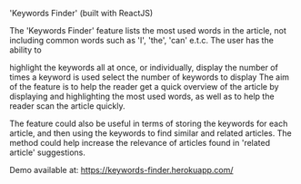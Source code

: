 'Keywords Finder' (built with ReactJS)

The 'Keywords Finder' feature lists the most used words in the article, not including common words such as 'I', 'the', 'can' e.t.c. The user has the ability to

highlight the keywords all at once, or individually,
display the number of times a keyword is used
select the number of keywords to display
The aim of the feature is to help the reader get a quick overview of the article by displaying and highlighting the most used words, as well as to help the reader scan the article quickly.

The feature could also be useful in terms of storing the keywords for each article, and then using the keywords to find similar and related articles. The method could help increase the relevance of articles found in 'related article' suggestions.
 

Demo available at: https://keywords-finder.herokuapp.com/